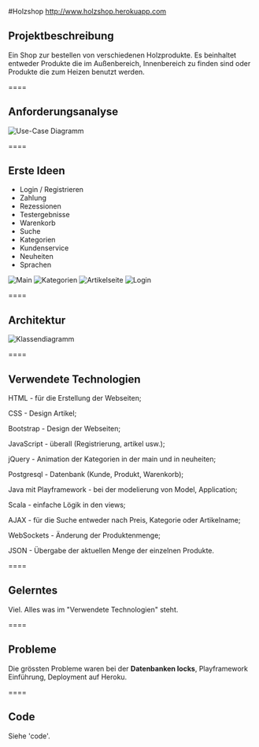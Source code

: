 #Holzshop
<http://www.holzshop.herokuapp.com>
## Projektbeschreibung

Ein Shop zur bestellen von verschiedenen Holzprodukte. Es beinhaltet entweder Produkte die im Außenbereich, 
Innenbereich zu finden sind oder Produkte die zum Heizen benutzt werden.

====

## Anforderungsanalyse

![Use-Case Diagramm](/public/images/UseCase.jpg "Use-Case")

====

## Erste Ideen

- Login / Registrieren
- Zahlung
- Rezessionen
- Testergebnisse
- Warenkorb
- Suche
- Kategorien
- Kundenservice
- Neuheiten
- Sprachen

![Main](/public/images/wireframe/main.JPG "Main")
![Kategorien](/public/images/wireframe/kategorien.JPG "Kategorien")
![Artikelseite](/public/images/wireframe/artikel.JPG "Artikelseite")
![Login](/public/images/wireframe/login.JPG "Login")

====

## Architektur

![Klassendiagramm](/public/images/Klassendiagramm.jpg "Klassendiagramm")

====

## Verwendete Technologien

HTML - für die Erstellung der Webseiten;

CSS - Design Artikel; 

Bootstrap - Design der Webseiten;

JavaScript - überall (Registrierung, artikel usw.);

jQuery - Animation der Kategorien in der main und in neuheiten;

Postgresql - Datenbank (Kunde, Produkt, Warenkorb); 

Java mit Playframework - bei der modelierung von Model, Application; 

Scala - einfache Lögik in den views;

AJAX - für die Suche entweder nach Preis, Kategorie oder Artikelname;

WebSockets - Änderung der Produktenmenge;
 
JSON - Übergabe der aktuellen Menge der einzelnen Produkte.  

====

## Gelerntes

Viel. Alles was im "Verwendete Technologien" steht. 

====

## Probleme

Die grössten Probleme waren bei der **Datenbanken locks**, Playframework Einführung, Deployment auf Heroku.

====

## Code

Siehe 'code'.
